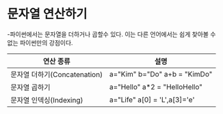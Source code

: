 # 문자열 연산하기

-파이썬에서는 문자열을 더하거나 곱할수 있다. 이는 다른 언어에서는 쉽게 찾아볼 수 없는 파이썬만의 강점이다. 

| 연산 종류 | 설명|
|----------|-----|
| 문자열 더하기(Concatenation) | a="Kim" b="Do" a+b = "KimDo" |
| 문자열 곱하기 | a="Hello" a*2 = "HelloHello"|
| 문자열 인덱싱(Indexing) | a="Life" a[0] = 'L',a[3]='e' |
 
